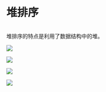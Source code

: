# 堆排序

###### 
堆排序的特点是利用了数据结构中的堆。

![](http://m.qpic.cn/psb?/V11mcXK244wGyf/qkQtOZP4Q5lFdFHQR9nanBpGNDothwXPNnIngP.FCgs!/b/dIMAAAAAAAAA&bo=wgKMAgAAAAADB2w!&rf=viewer_4)

![](http://m.qpic.cn/psb?/V11mcXK244wGyf/ONUu0L.QwT537matpFujZDa9HhHDinyGMxSNHonzOrY!/b/dFQBAAAAAAAA&bo=ugIGAwAAAAADF48!&rf=viewer_4)

![](http://m.qpic.cn/psb?/V11mcXK244wGyf/YIrMJWJm8REOYb0AwjL1L*0KDBBeAENBne3sy93w9LE!/b/dLgAAAAAAAAA&bo=vgJqAwAAAAADF.c!&rf=viewer_4)

![](http://m.qpic.cn/psb?/V11mcXK244wGyf/u9TY*N4ebr2rDiPgcdRgAjgACMafZT.IRf53ktjJiMg!/b/dMMAAAAAAAAA&bo=vAJEAwAAAAADJ*s!&rf=viewer_4)